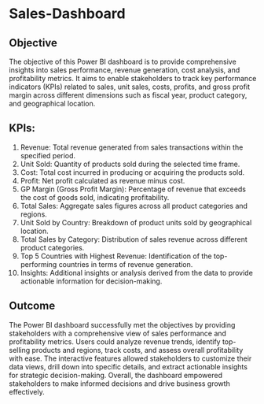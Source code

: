# Sales-Dashboard

## Objective
The objective of this Power BI dashboard is to provide comprehensive insights into sales performance, revenue generation, cost analysis, and profitability metrics. It aims to enable stakeholders to track key performance indicators (KPIs) related to sales, unit sales, costs, profits, and gross profit margin across different dimensions such as fiscal year, product category, and geographical location.

## KPIs:
1. Revenue: Total revenue generated from sales transactions within the specified period.
2. Unit Sold: Quantity of products sold during the selected time frame.
3. Cost: Total cost incurred in producing or acquiring the products sold.
4. Profit: Net profit calculated as revenue minus cost.
5. GP Margin (Gross Profit Margin): Percentage of revenue that exceeds the cost of goods sold, indicating profitability.
6. Total Sales: Aggregate sales figures across all product categories and regions.
7. Unit Sold by Country: Breakdown of product units sold by geographical location.
8. Total Sales by Category: Distribution of sales revenue across different product categories.
9. Top 5 Countries with Highest Revenue: Identification of the top-performing countries in terms of revenue generation.
10. Insights: Additional insights or analysis derived from the data to provide actionable information for decision-making.

## Outcome
The Power BI dashboard successfully met the objectives by providing stakeholders with a comprehensive view of sales performance and profitability metrics. Users could analyze revenue trends, identify top-selling products and regions, track costs, and assess overall profitability with ease. The interactive features allowed stakeholders to customize their data views, drill down into specific details, and extract actionable insights for strategic decision-making. Overall, the dashboard empowered stakeholders to make informed decisions and drive business growth effectively.





